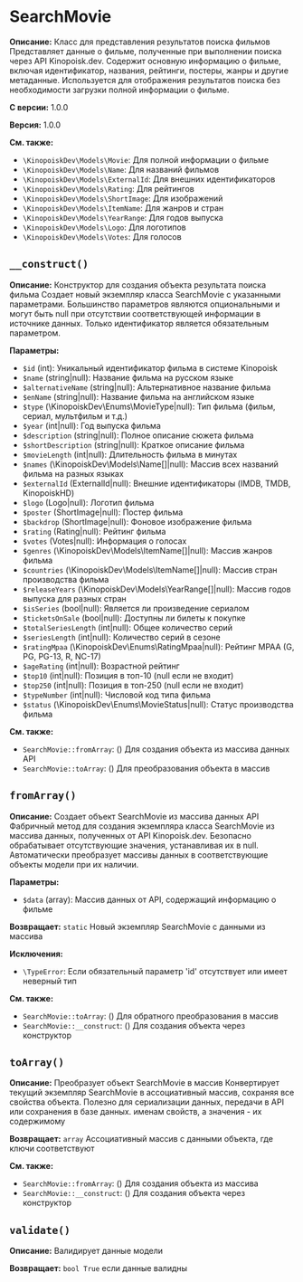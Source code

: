 # SearchMovie

**Описание:** Класс для представления результатов поиска фильмов
Представляет данные о фильме, полученные при выполнении поиска через API Kinopoisk.dev.
Содержит основную информацию о фильме, включая идентификатор, названия, рейтинги,
постеры, жанры и другие метаданные. Используется для отображения результатов поиска
без необходимости загрузки полной информации о фильме.

**С версии:** 1.0.0

**Версия:** 1.0.0

**См. также:**

* `\KinopoiskDev\Models\Movie`: Для полной информации о фильме
* `\KinopoiskDev\Models\Name`: Для названий фильмов
* `\KinopoiskDev\Models\ExternalId`: Для внешних идентификаторов
* `\KinopoiskDev\Models\Rating`: Для рейтингов
* `\KinopoiskDev\Models\ShortImage`: Для изображений
* `\KinopoiskDev\Models\ItemName`: Для жанров и стран
* `\KinopoiskDev\Models\YearRange`: Для годов выпуска
* `\KinopoiskDev\Models\Logo`: Для логотипов
* `\KinopoiskDev\Models\Votes`: Для голосов

## `__construct()`

**Описание:** Конструктор для создания объекта результата поиска фильма
Создает новый экземпляр класса SearchMovie с указанными параметрами.
Большинство параметров являются опциональными и могут быть null при отсутствии
соответствующей информации в источнике данных. Только идентификатор является
обязательным параметром.

**Параметры:**

* `$id` (int): Уникальный идентификатор фильма в системе Kinopoisk
* `$name` (string|null): Название фильма на русском языке
* `$alternativeName` (string|null): Альтернативное название фильма
* `$enName` (string|null): Название фильма на английском языке
* `$type` (\KinopoiskDev\Enums\MovieType|null): Тип фильма (фильм, сериал, мультфильм и т.д.)
* `$year` (int|null): Год выпуска фильма
* `$description` (string|null): Полное описание сюжета фильма
* `$shortDescription` (string|null): Краткое описание фильма
* `$movieLength` (int|null): Длительность фильма в минутах
* `$names` (\KinopoiskDev\Models\Name[]|null): Массив всех названий фильма на разных языках
* `$externalId` (ExternalId|null): Внешние идентификаторы (IMDB, TMDB, KinopoiskHD)
* `$logo` (Logo|null): Логотип фильма
* `$poster` (ShortImage|null): Постер фильма
* `$backdrop` (ShortImage|null): Фоновое изображение фильма
* `$rating` (Rating|null): Рейтинг фильма
* `$votes` (Votes|null): Информация о голосах
* `$genres` (\KinopoiskDev\Models\ItemName[]|null): Массив жанров фильма
* `$countries` (\KinopoiskDev\Models\ItemName[]|null): Массив стран производства фильма
* `$releaseYears` (\KinopoiskDev\Models\YearRange[]|null): Массив годов выпуска для разных стран
* `$isSeries` (bool|null): Является ли произведение сериалом
* `$ticketsOnSale` (bool|null): Доступны ли билеты к покупке
* `$totalSeriesLength` (int|null): Общее количество серий
* `$seriesLength` (int|null): Количество серий в сезоне
* `$ratingMpaa` (\KinopoiskDev\Enums\RatingMpaa|null): Рейтинг MPAA (G, PG, PG-13, R, NC-17)
* `$ageRating` (int|null): Возрастной рейтинг
* `$top10` (int|null): Позиция в топ-10 (null если не входит)
* `$top250` (int|null): Позиция в топ-250 (null если не входит)
* `$typeNumber` (int|null): Числовой код типа фильма
* `$status` (\KinopoiskDev\Enums\MovieStatus|null): Статус производства фильма

**См. также:**

* `SearchMovie::fromArray`: () Для создания объекта из массива данных API
* `SearchMovie::toArray`: () Для преобразования объекта в массив

## `fromArray()`

**Описание:** Создает объект SearchMovie из массива данных API
Фабричный метод для создания экземпляра класса SearchMovie из массива данных,
полученных от API Kinopoisk.dev. Безопасно обрабатывает отсутствующие значения,
устанавливая их в null. Автоматически преобразует массивы данных в соответствующие
объекты модели при их наличии.

**Параметры:**

* `$data` (array): Массив данных от API, содержащий информацию о фильме

**Возвращает:** `static` Новый экземпляр SearchMovie с данными из массива

**Исключения:**

* `\TypeError`: Если обязательный параметр 'id' отсутствует или имеет неверный тип

**См. также:**

* `SearchMovie::toArray`: () Для обратного преобразования в массив
* `SearchMovie::__construct`: () Для создания объекта через конструктор

## `toArray()`

**Описание:** Преобразует объект SearchMovie в массив
Конвертирует текущий экземпляр SearchMovie в ассоциативный массив,
сохраняя все свойства объекта. Полезно для сериализации данных,
передачи в API или сохранения в базе данных.
именам свойств, а значения - их содержимому

**Возвращает:** `array` Ассоциативный массив с данными объекта, где ключи соответствуют

**См. также:**

* `SearchMovie::fromArray`: () Для создания объекта из массива
* `SearchMovie::__construct`: () Для создания объекта через конструктор

## `validate()`

**Описание:** Валидирует данные модели

**Возвращает:** `bool True` если данные валидны

